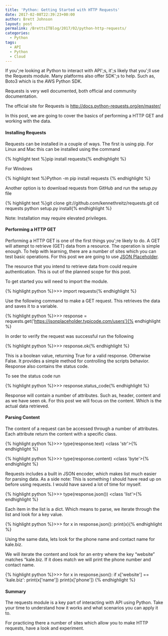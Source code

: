 ```yaml
---
title: 'Python: Getting Started with HTTP Requests'
date: 2017-02-08T22:39:23+00:00
author: Brett Johnson
layout: post
permalink: /BrettsITBlog/2017/02/python-http-requests/
categories:
  - Python
tags:
  - API
  - Python
  - Cloud
---
```


If you';re looking at Python to interact with API';s, it';s likely that you';ll use the Requests module. Many platforms also offer SDK';s to help. Such as, Boto3 which is the AWS Python SDK.

Requests is very well documented, both official and community documentation.

The official site for Requests is <http://docs.python-requests.org/en/master/>

In this post, we are going to cover the basics of performing a HTTP GET and working with the data.

#### Installing Requests

Requests can be installed in a couple of ways. The first is using pip. For Linux and Mac this can be installed using the command

{% highlight text %}pip install requests{% endhighlight %}

For Windows

{% highlight text %}Python -m pip install requests
{% endhighlight %}

Another option is to download requests from GitHub and run the setup.py file

{% highlight text %}git clone git://github.com/kennethreitz/requests.git
cd requests
python setup.py install{% endhighlight %}

Note: Installation may require elevated privileges.

#### Performing a HTTP GET

Performing a HTTP GET is one of the first things you';re likely to do. A GET will attempt to retrieve (GET) data from a resource. The operation is simple enough. To help with learning, there are a number of sites which you can test basic operations. For this post we are going to use [JSON Placeholder](https://jsonplaceholder.typicode.com/).

The resource that you intend to retrieve data from could require authentication. This is out of the planned scope for this post.

To get started you will need to import the module.

{% highlight python %}&gt;&gt;&gt; import requests{% endhighlight %}

Use the following command to make a GET request. This retrieves the data and saves it to a variable.

{% highlight python %}&gt;&gt;&gt; response = requests.get('https://jsonplaceholder.typicode.com/users'){% endhighlight %}

In order to verify the request was successful run the following

{% highlight python %}&gt;&gt;&gt; response.ok{% endhighlight %}

This is a boolean value, returning True for a valid response. Otherwise False. It provides a simple method for controlling the scripts behavior. Response also contains the status code.

To see the status code run

{% highlight python %}&gt;&gt;&gt; response.status_code{% endhighlight %}

Response will contain a number of attributes. Such as, header, content and as we have seen ok. For this post we will focus on the content. Which is the actual data retrieved.

#### Parsing Content

The content of a request can be accessed through a number of attributes. Each attribute return the content with a specific class.

{% highlight python %}&gt;&gt;&gt; type(response.text)
    &lt;class 'str'&gt;{% endhighlight %}

{% highlight python %}&gt;&gt;&gt; type(response.content)
    &lt;class 'byte'&gt;{% endhighlight %}

Requests includes a built in JSON encoder, which makes list much easier for parsing data. As a side note: This is something I should have read up on before using requests. I would have saved a lot of time for myself.

{% highlight python %}&gt;&gt;&gt; type(response.json())
    &lt;class 'list'&gt;{% endhighlight %}

Each item in the list is a dict. Which means to parse, we iterate through the list and look for a key value.

{% highlight python %}&gt;&gt;&gt; for x in response.json():
        print(x){% endhighlight %}

Using the same data, lets look for the phone name and contact name for kale.biz.

We will iterate the content and look for an entry where the key &#8220;website&#8221; matches &#8220;kale.biz. If it does match we will print the phone number and contact name.

{% highlight python %}&gt;&gt;&gt; for x in response.json():
    if x['website'] == 'kale.biz':
        print(x['name'])
        print(x['phone'])
{% endhighlight %}

#### Summary

The requests module is a key part of interacting with API using Python. Take your time to understand how it works and what scenarios you can apply it to.

For practicing there a number of sites which allow you to make HTTP requests, have a look and experiment.